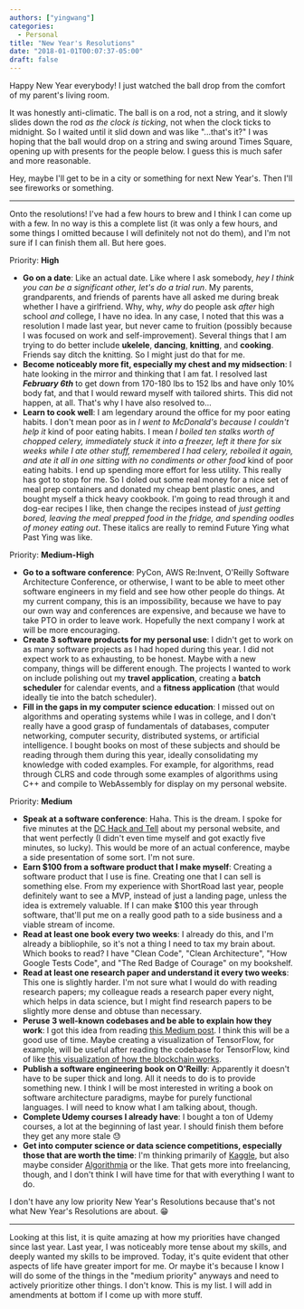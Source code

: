 ```yaml
---
authors: ["yingwang"]
categories:
  - Personal
title: "New Year's Resolutions"
date: "2018-01-01T00:07:37-05:00"
draft: false
---
```


Happy New Year everybody! I just watched the ball drop from the comfort of my parent's living room.

It was honestly anti-climatic. The ball is on a rod, not a string, and it slowly slides down the rod *as the clock is ticking*, not when the clock ticks to midnight. So I waited until it slid down and was like "...that's it?" I was hoping that the ball would drop on a string and swing around Times Square, opening up with presents for the people below. I guess this is much safer and more reasonable.

Hey, maybe I'll get to be in a city or something for next New Year's. Then I'll see fireworks or something.

___

Onto the resolutions! I've had a few hours to brew and I think I can come up with a few. In no way is this a complete list (it was only a few hours, and some things I omitted because I will definitely not not do them), and I'm not sure if I can finish them all. But here goes.


Priority: **High**

- **Go on a date**: Like an actual date. Like where I ask somebody, *hey I think you can be a significant other, let's do a trial run*. My parents, grandparents, and friends of parents have all asked me during break whether I have a girlfriend. Why, why, *why* do people ask *after* high school *and* college, I have no idea. In any case, I noted that this was a resolution I made last year, but never came to fruition (possibly because I was focused on work and self-improvement). Several things that I am trying to do better include **ukelele**, **dancing**, **knitting**, and **cooking**. Friends say ditch the knitting. So I might just do that for me.
- **Become noticeably more fit, especially my chest and my midsection**: I hate looking in the mirror and thinking that I am fat. I resolved last ***February 6th*** to get down from 170-180 lbs to 152 lbs and have only 10% body fat, and that I would reward myself with tailored shirts. This did not happen, at all. That's why I have also resolved to...
- **Learn to cook well**: I am legendary around the office for my poor eating habits. I don't mean poor as in *I went to McDonald's because I couldn't help it* kind of poor eating habits. I mean *I boiled ten stalks worth of chopped celery, immediately stuck it into a freezer, left it there for six weeks while I ate other stuff, remembered I had celery, reboiled it again, and ate it all in one sitting with no condiments or other food* kind of poor eating habits. I end up spending more effort for less utility. This really has got to stop for me. So I doled out some real money for a nice set of meal prep containers and donated my cheap bent plastic ones, and bought myself a thick heavy cookbook. I'm going to read through it and dog-ear recipes I like, then change the recipes instead of *just getting bored, leaving the meal prepped food in the fridge, and spending oodles of money eating out*. These italics are really to remind Future Ying what Past Ying was like.


Priority: **Medium-High**

- **Go to a software conference**: PyCon, AWS Re:Invent, O'Reilly Software Architecture Conference, or otherwise, I want to be able to meet other software engineers in my field and see how other people do things. At my current company, this is an impossibility, because we have to pay our own way and conferences are expensive, and because we have to take PTO in order to leave work. Hopefully the next company I work at will be more encouraging.
- **Create 3 software products for my personal use**: I didn't get to work on as many software projects as I had hoped during this year. I did not expect work to as exhausting, to be honest. Maybe with a new company, things will be different enough. The projects I wanted to work on include polishing out my **travel application**, creating a **batch scheduler** for calendar events, and a **fitness application** (that would ideally tie into the batch scheduler).
- **Fill in the gaps in my computer science education**: I missed out on algorithms and operating systems while I was in college, and I don't really have a good grasp of fundamentals of databases, computer networking, computer security, distributed systems, or artificial intelligence. I bought books on most of these subjects and should be reading through them during this year, ideally consolidating my knowledge with coded examples. For example, for algorithms, read through CLRS and code through some examples of algorithms using C++ and compile to WebAssembly for display on my personal website.


Priority: **Medium**

- **Speak at a software conference**: Haha. This is the dream. I spoke for five minutes at the [DC Hack and Tell](http://dc.hackandtell.org/) about my personal website, and that went perfectly (I didn't even time myself and got exactly five minutes, so lucky). This would be more of an actual conference, maybe a side presentation of some sort. I'm not sure.
- **Earn $100 from a software product that I make myself**: Creating a software product that I use is fine. Creating one that I can sell is something else. From my experience with ShortRoad last year, people definitely want to see a MVP, instead of just a landing page, unless the idea is extremely valuable. If I can make $100 this year through software, that'll put me on a really good path to a side business and a viable stream of income.
- **Read at least one book every two weeks**: I already do this, and I'm already a bibliophile, so it's not a thing I need to tax my brain about. Which books to read? I have "Clean Code", "Clean Architecture", "How Google Tests Code", and "The Red Badge of Courage" on my bookshelf.
- **Read at least one research paper and understand it every two weeks**: This one is slightly harder. I'm not sure what I would do with reading research papers; my colleague reads a research paper every night, which helps in data science, but I might find research papers to be slightly more dense and obtuse than necessary.
- **Peruse 3 well-known codebases and be able to explain how they work**: I got this idea from reading [this Medium post](https://medium.com/@markpapadakis/interesting-codebases-159fec5a8cc). I think this will be a good use of time. Maybe creating a visualization of TensorFlow, for example, will be useful after reading the codebase for TensorFlow, kind of like [this visualization of how the blockchain works](https://blockchaindemo.io/).
- **Publish a software engineering book on O'Reilly**: Apparently it doesn't have to be super thick and long. All it needs to do is to provide something new. I think I will be most interested in writing a book on software architecture paradigms, maybe for purely functional languages. I will need to know what I am talking about, though.
- **Complete Udemy courses I already have**: I bought a ton of Udemy courses, a lot at the beginning of last year. I should finish them before they get any more stale :sweat:
- **Get into computer science or data science competitions, especially those that are worth the time**: I'm thinking primarily of [Kaggle](https://www.kaggle.com/), but also maybe consider [Algorithmia](https://algorithmia.com/) or the like. That gets more into freelancing, though, and I don't think I will have time for that with everything I want to do.


I don't have any low priority New Year's Resolutions because that's not what New Year's Resolutions are about. :grin:

___

Looking at this list, it is quite amazing at how my priorities have changed since last year. Last year, I was noticeably more tense about my skills, and deeply wanted my skills to be improved. Today, it's quite evident that other aspects of life have greater import for me. Or maybe it's because I know I will do some of the things in the "medium priority" anyways and need to actively prioritize other things. I don't know. This is my list. I will add in amendments at bottom if I come up with more stuff.
